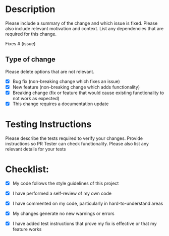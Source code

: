 # Description

Please include a summary of the change and which issue is fixed. Please also include relevant motivation and context. List any dependencies that are required for this change.

Fixes # (issue)

## Type of change

Please delete options that are not relevant.

- [x] Bug fix (non-breaking change which fixes an issue)
- [x] New feature (non-breaking change which adds functionality)
- [x] Breaking change (fix or feature that would cause existing functionality to not work as expected)
- [x] This change requires a documentation update

# Testing Instructions

Please describe the tests required to verify your changes. Provide instructions so PR Tester can check functionality. Please also list any relevant details for your tests



# Checklist:

- [x] My code follows the style guidelines of this project
- [x] I have performed a self-review of my own code
- [x] I have commented on my code, particularly in hard-to-understand areas
- [x] My changes generate no new warnings or errors
- [x] I have added test instructions that prove my fix is effective or that my feature works


